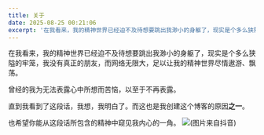 ```yaml
---
title: 关于
date: 2025-08-25 00:21:06
excerpt: '在我看来，我的精神世界已经迫不及待想要跳出我渺小的身躯了，现实是个多么狭隘的牢笼，我没有真正的朋友，而网络无限大，足以让我的精神世界尽情遨游、飘荡……'
---
```

在我看来，我的精神世界已经迫不及待想要跳出我渺小的身躯了，现实是个多么狭隘的牢笼，我没有真正的朋友，而网络无限大，足以让我的精神世界尽情遨游、飘荡。

曾经的我为无法表露心中所想而苦恼，以至于不再表露。

直到我看到了这段话，我想，我明白了。而这也是我创建这个博客的原因**之一**。

也希望你能从这段话所包含的精神中窥见我内心的一角。
![(图片来自抖音)](https://bananayxfiles.pages.dev/img/AgACAgUAAyEGAASS2zT1AAIjUWjQJkCDMiVRGiX1kPZ0wKjjbGDvAALExzEb9B2AVsulAxWDvzpQAQADAgADdwADNgQ.webp)